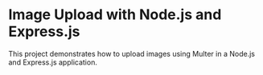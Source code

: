 # Image Upload with Node.js and Express.js

This project demonstrates how to upload images using Multer in a Node.js and Express.js application.

